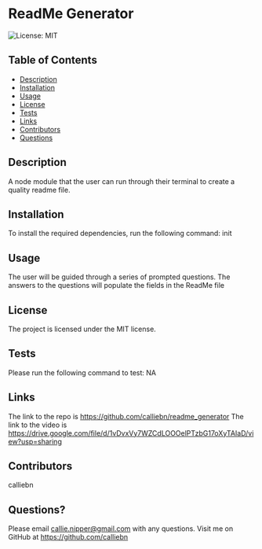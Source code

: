 # ReadMe Generator
![License: MIT](https://img.shields.io/badge/License-MIT-yellow.svg)

## Table of Contents

 * [Description](#description)
 * [Installation](#installation)
 * [Usage](#usage)
 * [License](#license)
 * [Tests](#tests)
 * [Links](#links)
 * [Contributors](#contributors)
 * [Questions](#questions)

## Description
A node module that the user can run through their terminal to create a quality readme file.

## Installation
To install the required dependencies, run the following command:
init

## Usage
The user will be guided through a series of prompted questions. The answers to the questions will populate the fields in the ReadMe file

## License
The project is licensed under the MIT license.

## Tests
Please run the following command to test:
NA

## Links
The link to the repo is https://github.com/calliebn/readme_generator
The link to the video is https://drive.google.com/file/d/1vDvxVy7WZCdLOOOelPTzbG17oXyTAIaD/view?usp=sharing

## Contributors
calliebn

## Questions?
Please email callie.nipper@gmail.com with any questions.
Visit me on GitHub at https://github.com/calliebn